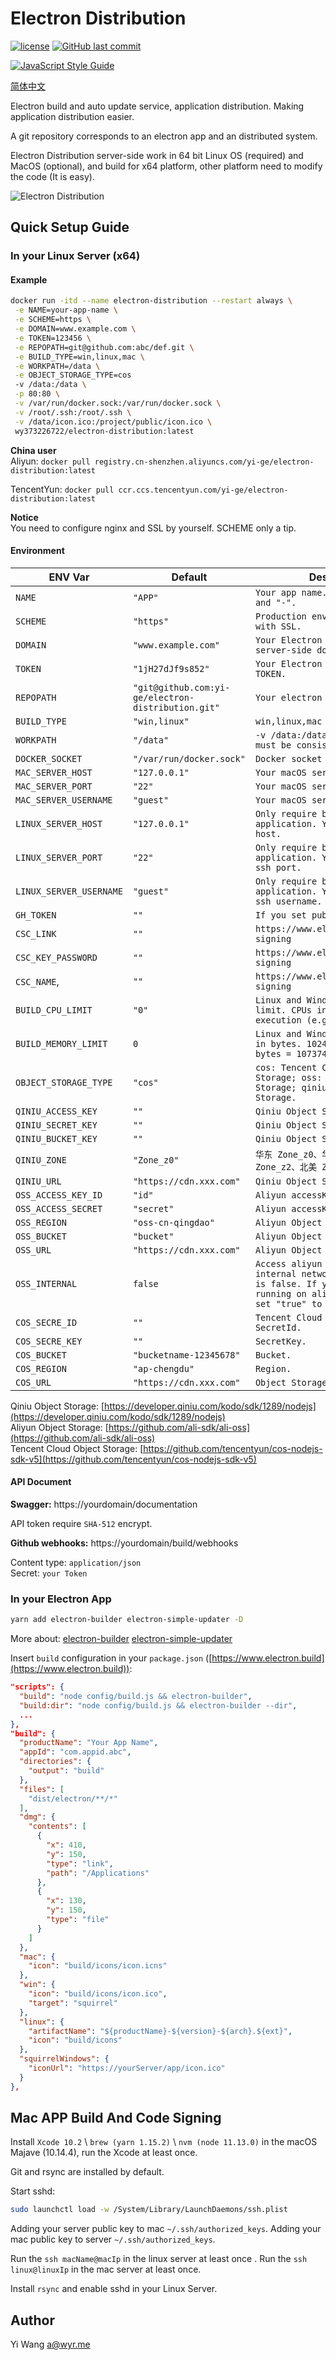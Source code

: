 # Electron Distribution

[![license](https://img.shields.io/github/license/yi-ge/electron-distribution.svg?style=flat-square)](https://github.com/yi-ge/electron-distribution/blob/master/LICENSE)
[![GitHub last commit](https://img.shields.io/github/last-commit/yi-ge/electron-distribution.svg?style=flat-square)](https://github.com/yi-ge/electron-distribution)

[![JavaScript Style Guide](https://cdn.rawgit.com/standard/standard/master/badge.svg)](https://github.com/standard/standard)

[简体中文](README.zh-CN.md)

Electron build and auto update service, application distribution. Making application distribution easier.

A git repository corresponds to an electron app and an distributed system.

Electron Distribution server-side work in 64 bit Linux OS (required) and MacOS (optional), and build for x64 platform, other platform need to modify the code (It is easy).

![Electron Distribution](/preview.png)

## Quick Setup Guide

### In your Linux Server (x64)

#### Example

```bash
docker run -itd --name electron-distribution --restart always \
 -e NAME=your-app-name \
 -e SCHEME=https \
 -e DOMAIN=www.example.com \
 -e TOKEN=123456 \
 -e REPOPATH=git@github.com:abc/def.git \
 -e BUILD_TYPE=win,linux,mac \
 -e WORKPATH=/data \
 -e OBJECT_STORAGE_TYPE=cos
 -v /data:/data \
 -p 80:80 \
 -v /var/run/docker.sock:/var/run/docker.sock \
 -v /root/.ssh:/root/.ssh \
 -v /data/icon.ico:/project/public/icon.ico \
 wy373226722/electron-distribution:latest
```

**China user**  
Aliyun: `docker pull registry.cn-shenzhen.aliyuncs.com/yi-ge/electron-distribution:latest`

TencentYun: `docker pull ccr.ccs.tencentyun.com/yi-ge/electron-distribution:latest`

**Notice**  
You need to configure nginx and SSL by yourself. SCHEME only a tip.

#### Environment

| ENV Var                 | Default                                            | Description                                                                                                                                                    |
| ----------------------- | -------------------------------------------------- | -------------------------------------------------------------------------------------------------------------------------------------------------------------- |
| `NAME`                  | `"APP"`                                            | `Your app name. Numbers, letters and "-".`                                                                                                                     |
| `SCHEME`                | `"https"`                                          | `Production environment only work with SSL.`                                                                                                                   |
| `DOMAIN`                | `"www.example.com"`                                | `Your Electron Distribution server-side domain.`                                                                                                               |
| `TOKEN`                 | `"1jH27dJf9s852"`                                  | `Your Electron Distribution API TOKEN.`                                                                                                                        |
| `REPOPATH`              | `"git@github.com:yi-ge/electron-distribution.git"` | `Your electron app repository.`                                                                                                                                |
| `BUILD_TYPE`            | `"win,linux"`                                      | `win,linux,mac`                                                                                                                                                |
| `WORKPATH`              | `"/data"`                                          | `-v /data:/data, The two path must be consistent.`                                                                                                             |
| `DOCKER_SOCKET`         | `"/var/run/docker.sock"`                           | `Docker socket path.`                                                                                                                                          |
| `MAC_SERVER_HOST`       | `"127.0.0.1"`                                      | `Your macOS server host.`                                                                                                                                      |
| `MAC_SERVER_PORT`       | `"22"`                                             | `Your macOS server ssh port.`                                                                                                                                  |
| `MAC_SERVER_USERNAME`   | `"guest"`                                          | `Your macOS server ssh username.`                                                                                                                              |
| `LINUX_SERVER_HOST`     | `"127.0.0.1"`                                      | `Only require build mac application. Your linux server host.`                                                                                                  |
| `LINUX_SERVER_PORT`     | `"22"`                                             | `Only require build mac application. Your linux server ssh port.`                                                                                              |
| `LINUX_SERVER_USERNAME` | `"guest"`                                          | `Only require build mac application. Your linux server ssh username.`                                                                                          |
| `GH_TOKEN`              | `""`                                               | `If you set publish option.`                                                                                                                                   |
| `CSC_LINK`              | `""`                                               | `https://www.electron.build/code-signing`                                                                                                                      |
| `CSC_KEY_PASSWORD`      | `""`                                               | `https://www.electron.build/code-signing`                                                                                                                      |
| `CSC_NAME`,             | `""`                                               | `https://www.electron.build/code-signing`                                                                                                                      |
| `BUILD_CPU_LIMIT`       | `"0"`                                              | `Linux and Windows build cpu limit. CPUs in which to allow execution (e.g., 0-3, 0,1)`                                                                         |
| `BUILD_MEMORY_LIMIT`    | `0`                                                | `Linux and Windows memory limit in bytes. 1024 * 1024 * 1024 bytes = 1073741824 bytes = 1GB`                                                                   |
| `OBJECT_STORAGE_TYPE`   | `"cos"`                                            | `cos: Tencent Cloud Object Storage; oss: Aliyun Object Storage; qiniu: Qiniu Object Storage.`                                                                  |
| `QINIU_ACCESS_KEY`      | `""`                                               | `Qiniu Object Storage, accessKey.`                                                                                                                             |
| `QINIU_SECRET_KEY`      | `""`                                               | `Qiniu Object Storage, secretKey.`                                                                                                                             |
| `QINIU_BUCKET_KEY`      | `""`                                               | `Qiniu Object Storage, bucket.`                                                                                                                                |
| `QINIU_ZONE`            | `"Zone_z0"`                                        | `华东 Zone_z0、华北 Zone_z1、华南 Zone_z2、北美 Zone_na0`                                                                                                      |
| `QINIU_URL`             | `"https://cdn.xxx.com"`                            | `Qiniu Object Storage CDN url.`                                                                                                                                |
| `OSS_ACCESS_KEY_ID`     | `"id"`                                             | `Aliyun accessKeyId.`                                                                                                                                          |
| `OSS_ACCESS_SECRET`     | `"secret"`                                         | `Aliyun accessKeySecret.`                                                                                                                                      |
| `OSS_REGION`            | `"oss-cn-qingdao"`                                 | `Aliyun Object Storage, Region.`                                                                                                                               |
| `OSS_BUCKET`            | `"bucket"`                                         | `Aliyun Object Storage, Bucket.`                                                                                                                               |
| `OSS_URL`               | `"https://cdn.xxx.com"`                            | `Aliyun Object Storage CDN url.`                                                                                                                               |
| `OSS_INTERNAL`          | `false`                                            | `Access aliyun OSS with aliyun internal network or not, default is false. If your servers are running on aliyun too, you can set "true" to save lot of money.` |
| `COS_SECRE_ID`          | `""`                                               | `Tencent Cloud Object Storage SecretId.`                                                                                                                       |
| `COS_SECRE_KEY`         | `""`                                               | `SecretKey.`                                                                                                                                                   |
| `COS_BUCKET`            | `"bucketname-12345678"`                            | `Bucket.`                                                                                                                                                      |
| `COS_REGION`            | `"ap-chengdu"`                                     | `Region.`                                                                                                                                                      |
| `COS_URL`               | `"https://cdn.xxx.com"`                            | `Object Storage CDN url.`                                                                                                                                      |

Qiniu Object Storage: [https://developer.qiniu.com/kodo/sdk/1289/nodejs](https://developer.qiniu.com/kodo/sdk/1289/nodejs)  
Aliyun Object Storage: [https://github.com/ali-sdk/ali-oss](https://github.com/ali-sdk/ali-oss)  
Tencent Cloud Object Storage: [https://github.com/tencentyun/cos-nodejs-sdk-v5](https://github.com/tencentyun/cos-nodejs-sdk-v5)

#### API Document

**Swagger:** https://yourdomain/documentation

API token require `SHA-512` encrypt.

**Github webhooks:** https://yourdomain/build/webhooks

Content type: `application/json`  
Secret: `your Token`

### In your Electron App

```bash
yarn add electron-builder electron-simple-updater -D
```

More about: [electron-builder](https://github.com/electron-userland/electron-builder) [electron-simple-updater](https://github.com/megahertz/electron-simple-updater)

Insert `build` configuration in your `package.json` ([https://www.electron.build](https://www.electron.build)):

```json
"scripts": {
  "build": "node config/build.js && electron-builder",
  "build:dir": "node config/build.js && electron-builder --dir",
  ...
},
"build": {
  "productName": "Your App Name",
  "appId": "com.appid.abc",
  "directories": {
    "output": "build"
  },
  "files": [
    "dist/electron/**/*"
  ],
  "dmg": {
    "contents": [
      {
        "x": 410,
        "y": 150,
        "type": "link",
        "path": "/Applications"
      },
      {
        "x": 130,
        "y": 150,
        "type": "file"
      }
    ]
  },
  "mac": {
    "icon": "build/icons/icon.icns"
  },
  "win": {
    "icon": "build/icons/icon.ico",
    "target": "squirrel"
  },
  "linux": {
    "artifactName": "${productName}-${version}-${arch}.${ext}",
    "icon": "build/icons"
  },
  "squirrelWindows": {
    "iconUrl": "https://yourServer/app/icon.ico"
  }
},
```

## Mac APP Build And Code Signing

Install `Xcode 10.2` \ `brew (yarn 1.15.2)` \ `nvm (node 11.13.0)` in the macOS Majave (10.14.4), run the Xcode at least once.

Git and rsync are installed by default.

Start sshd:

```bash
sudo launchctl load -w /System/Library/LaunchDaemons/ssh.plist
```

Adding your server public key to mac `~/.ssh/authorized_keys`.
Adding your mac public key to server `~/.ssh/authorized_keys`.

Run the `ssh macName@macIp` in the linux server at least once .
Run the `ssh linux@linuxIp` in the mac server at least once.

Install `rsync` and enable sshd in your Linux Server.

## Author

Yi Wang a@wyr.me
